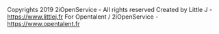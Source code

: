 Copyrights 2019 2iOpenService - All rights reserved
Created by Little J - https://www.littlej.fr
For Opentalent / 2iOpenService - https://www.opentalent.fr
